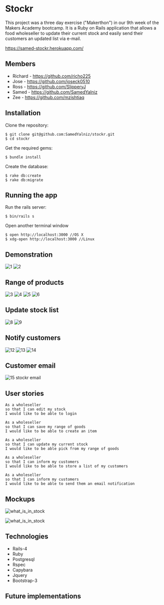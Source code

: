 Stockr
======
This project was a three day exercise ("Makerthon") in our 9th week of the Makers Academy bootcamp. It is a Ruby on Rails application that allows a food wholeseller to update their current stock and easily send their customers an updated list via e-mail.

https://samed-stockr.herokuapp.com/

Members
-------
* Richard - https://github.com/richo225
* Jose - https://github.com/joseck0510
* Ross - https://github.com/SlipperyJ
* Samed - https://github.com/SamedYalniz
* Zee - https://github.com/mzishtiaq

Installation
------------
Clone the repository:
```
$ git clone git@github.com:SamedYalniz/stockr.git
$ cd stockr
```
Get the required gems:
```
$ bundle install
```
Create the database:
```
$ rake db:create
$ rake db:migrate
```

Running the app
---------------
Run the rails server:
```
$ bin/rails s
```
Open another terminal window
```
$ open http://localhost:3000 //OS X
$ xdg-open http://localhost:3000 //Linux
```

Demonstration
-------------
![1](https://cloud.githubusercontent.com/assets/18379191/18225584/fab6d716-71ed-11e6-8347-8ff95c315346.png)
![2](https://cloud.githubusercontent.com/assets/18379191/18225585/fab8ce5e-71ed-11e6-9a3c-dd7377a30acd.png)

Range of products
-----------------
![3](https://cloud.githubusercontent.com/assets/18379191/18225586/fab98d3a-71ed-11e6-8463-6e173aab88cf.png)
![4](https://cloud.githubusercontent.com/assets/18379191/18225587/fab9e0fa-71ed-11e6-9ce8-68d9ba95e23b.png)
![5](https://cloud.githubusercontent.com/assets/18379191/18225589/fabe0270-71ed-11e6-9706-2ee6d08452ed.png)
![6](https://cloud.githubusercontent.com/assets/18379191/18225588/fabae482-71ed-11e6-85a4-b580bc7ca518.png)

Update stock list
-----------------
![8](https://cloud.githubusercontent.com/assets/18379191/18225590/fac81c06-71ed-11e6-93c1-0c82daa4bd8d.png)
![9](https://cloud.githubusercontent.com/assets/18379191/18225591/facbe5c0-71ed-11e6-83da-ade173c3ab4f.png)

Notify customers
---------------
![12](https://cloud.githubusercontent.com/assets/18379191/18225594/fad0f5d8-71ed-11e6-8e4a-9b290135240a.png)
![13](https://cloud.githubusercontent.com/assets/18379191/18225595/fad2d8e4-71ed-11e6-8f61-315af02fdc4b.png)
![14](https://cloud.githubusercontent.com/assets/18379191/18225596/fad9c622-71ed-11e6-99c2-47a43e3db9cd.png)

Customer email
--------------
![15 stockr email](https://cloud.githubusercontent.com/assets/18379191/18225597/fade48c8-71ed-11e6-9979-18809e1d8731.PNG)

User stories
------------
```
As a wholeseller
so that I can edit my stock
I would like to be able to login

As a wholeseller
so that I can save my range of goods
I would like to be able to create an item

As a wholeseller
so that I can update my current stock
I would like to be able pick from my range of goods

As a wholeseller
so that I can inform my customers
I would like to be able to store a list of my customers

As a wholeseller
so that I can inform my customers
I would like to be able to send them an email notification
```

Mockups
-------
![what_is_in_stock](https://cloud.githubusercontent.com/assets/9626479/18095879/4f7cb368-6ed0-11e6-88e8-7039f748f364.jpg)

![what_is_in_stock](https://cloud.githubusercontent.com/assets/18379191/18093101/b4aa367a-6ec6-11e6-93f1-9f8ed8e988e9.png)

Technologies
------------
* Rails-4
* Ruby
* Postgresql
* Rspec
* Capybara
* Jquery
* Bootstrap-3

Future implementations
----------------------
